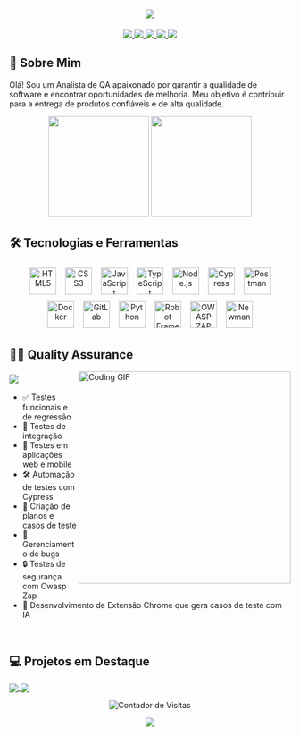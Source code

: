  <!-- Título com animação e logo QA -->
<h1 align="center">
 
  <img src="https://readme-typing-svg.herokuapp.com/?lines=🔍+Quality+Assurance;🤖+Analyst+Test+Automation+⚙️&center=true&size=30&theme=dracula" style="vertical-align: middle;">
</h1>

<!-- Redes Sociais -->
<div align="center">
  <a href="https://www.linkedin.com/in/jean-88-carlos" target="_blank">
    <img src="https://img.shields.io/badge/-LinkedIn-%230077B5?style=for-the-badge&logo=linkedin&logoColor=white" target="_blank">
  </a>
  <a href="mailto:jeancarlosdias88@gmail.com" target="_blank">
    <img src="https://img.shields.io/badge/-Gmail-%23EA4335?style=for-the-badge&logo=gmail&logoColor=white" target="_blank">
  </a>
  <a href="https://wa.me/5585987919400" target="_blank">
    <img src="https://img.shields.io/badge/-WhatsApp-%2325D366?style=for-the-badge&logo=whatsapp&logoColor=white" target="_blank">
  </a>
  <a href="https://discord.com/users/jeancarlos1079" target="_blank">
    <img src="https://img.shields.io/badge/-Discord-%235865F2?style=for-the-badge&logo=discord&logoColor=white" target="_blank">
  </a>
  <a href="https://steamcommunity.com/id/jeancarlos88/" target="_blank">
    <img src="https://img.shields.io/badge/-Steam-%23000000?style=for-the-badge&logo=steam&logoColor=white" target="_blank">
  </a>
</div>

<!-- Seção sobre mim -->
## 🚀 Sobre Mim
Olá! Sou um Analista de QA apaixonado por garantir a qualidade de software e encontrar oportunidades de melhoria. Meu objetivo é contribuir para a entrega de produtos confiáveis e de alta qualidade.

<!-- GitHub Stats -->
<div align="center">
  <img height="180em" src="https://github-readme-stats.vercel.app/api?username=JeanCarlos88&show_icons=true&theme=dracula&count_private=true"/>
  <img height="180em" src="https://github-readme-stats.vercel.app/api/top-langs/?username=JeanCarlos88&layout=compact&langs_count=7&theme=dracula"/>
</div>


<!-- Tecnologias -->
## 🛠️ Tecnologias e Ferramentas

<p align="center">
  <img src="https://cdn.jsdelivr.net/gh/devicons/devicon/icons/html5/html5-original.svg" title="HTML5" alt="HTML5" width="48" height="48" style="margin: 6px;"/>
  <img src="https://cdn.jsdelivr.net/gh/devicons/devicon/icons/css3/css3-original.svg" title="CSS3" alt="CSS3" width="48" height="48" style="margin: 6px;"/>
  <img src="https://cdn.jsdelivr.net/gh/devicons/devicon/icons/javascript/javascript-original.svg" title="JavaScript" alt="JavaScript" width="48" height="48" style="margin: 6px;"/>
  <img src="https://cdn.jsdelivr.net/gh/devicons/devicon/icons/typescript/typescript-original.svg" title="TypeScript" alt="TypeScript" width="48" height="48" style="margin: 6px;"/>
  <img src="https://cdn.jsdelivr.net/gh/devicons/devicon/icons/nodejs/nodejs-original.svg" title="Node.js" alt="Node.js" width="48" height="48" style="margin: 6px;"/>
  <img src="https://cdn.jsdelivr.net/gh/devicons/devicon/icons/cypressio/cypressio-original.svg" title="Cypress" alt="Cypress" width="48" height="48" style="margin: 6px;"/>
  <img src="https://cdn.jsdelivr.net/gh/devicons/devicon/icons/postman/postman-original.svg" title="Postman" alt="Postman" width="48" height="48" style="margin: 6px;"/>
  <img src="https://cdn.jsdelivr.net/gh/devicons/devicon/icons/docker/docker-original.svg" title="Docker" alt="Docker" width="48" height="48" style="margin: 6px;"/>
  <img src="https://cdn.jsdelivr.net/gh/devicons/devicon/icons/gitlab/gitlab-original.svg" title="GitLab" alt="GitLab" width="48" height="48" style="margin: 6px;"/>
  <img src="https://cdn.jsdelivr.net/gh/devicons/devicon/icons/python/python-original.svg" title="Python" alt="Python" width="48" height="48" style="margin: 6px;"/>
  <img src="https://cdn.worldvectorlogo.com/logos/robot-framework.svg" title="Robot Framework" alt="Robot Framework" width="48" height="48" style="margin: 6px;"/>
  <img src="https://raw.githubusercontent.com/zaproxy/zaproxy/main/zap/src/main/resources/resource/zap256x256.png" title="OWASP ZAP" alt="OWASP ZAP" width="48" height="48" style="margin: 6px;"/>
  <img src="https://cdn.jsdelivr.net/gh/devicons/devicon/icons/bash/bash-original.svg" title="Newman (Postman CLI)" alt="Newman" width="48" height="48" style="margin: 6px;"/>
</p>

<!-- Experiência e GIF -->
## 👨‍💻 Quality Assurance

<img align="right" src="https://media.giphy.com/media/qgQUggAC3Pfv687qPC/giphy.gif" alt="Coding GIF" width="380">

<h3>
  <img src="https://readme-typing-svg.herokuapp.com/?lines=Minhas+Experiências:&center=false&size=22&width=250&height=40&color=bd93f9&vCenter=true">
</h3>

- ✅ Testes funcionais e de regressão
- 🔄 Testes de integração
- 📱 Testes em aplicações web e mobile
- 🛠️ Automação de testes com Cypress
- 📝 Criação de planos e casos de teste
- 🐞 Gerenciamento de bugs
- 🔒 Testes de segurança com Owasp Zap
- 🤖 Desenvolvimento de Extensão Chrome que gera casos de teste com IA

<br clear="right"/>

<!-- Seção de projetos em destaque -->
## 💻 Projetos em Destaque

<a href="https://github.com/JeanCarlos88/Cypress_Log_estruturado">
  <img align="center" src="https://github-readme-stats.vercel.app/api/pin/?username=JeanCarlos88&repo=Cypress_Log_estruturado&theme=dracula" />
</a>
<a href="https://github.com/JeanCarlos88/Shopping-Control">
  <img align="center" src="https://github-readme-stats.vercel.app/api/pin/?username=JeanCarlos88&repo=Shopping-Control&theme=dracula" />
</a>

<div>
 <p>
</p>
</div>


<!-- Contador de Visitas -->
<p align="center">
  <img src="https://visitor-badge.laobi.icu/badge?page_id=JeanCarlos88.JeanCarlos88" alt="Contador de Visitas">
</p>

<p align="center">
  <img src="https://capsule-render.vercel.app/api?type=waving&color=gradient&height=100&section=footer"/>
</p> 
